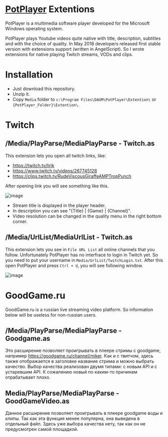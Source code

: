 # [PotPlayer](http://potplayer.daum.net) Extentions
PotPlayer is a multimedia software player developed for the Microsoft Windows operating system.

PotPlayer plays Youtube videos quite native with title, description, subtitles and with the choice of quality.
In May 2018 developers released first stable version with extensions support (written in AngelScript).
So I wrote extensions for native playing Twitch streams, VODs and clips.

# Installation
- Just download this repository.
- Unzip it.
- Copy `Media` folder to `c:\Program Files\DAUM\PotPlayer\Extention\` or `{PotPlayer_Folder}\Extention\`.

# Twitch
## /Media/PlayParse/MediaPlayParse - Twitch.as
This extension lets you open all twitch links, like:
- https://twitch.tv/lirik
- https://www.twitch.tv/videos/267745128
- https://clips.twitch.tv/RudeViscousGiraffeAMPTropPunch

After opening link you will see something like this.

![image](https://user-images.githubusercontent.com/4051126/41672554-ddb5afa0-74c2-11e8-9f0b-244ba6e95fb5.png)
- Stream title is displayed in the player header.
- In description you can see "{Title} | {Game} | {Channel}".
- Video resolution can be changed in the quality menu in the right bottom corner.

## /Media/UrlList/MediaUrlList - Twitch.as
This extension lets you see in `File URL List` all online channels that you follow.
Unfortunately PotPlayer has no interfrace to login in Twitch yet.
So you need to put your username in `Media/UrlList/TwitchLogin.txt`.
After this open PotPlayer and press `Ctrl + U`, you will see following window.

![image](https://user-images.githubusercontent.com/4051126/41672965-0ed9f11c-74c4-11e8-8643-efe8622cca91.png)

# GoodGame.ru
GoodGame.ru is a russian live streaming video platform. So information below will be useless for non-russian users.

## /Media/PlayParse/MediaPlayParse - Goodgame.as
Это расширение позволяет проигрывать в плеере стримы с goodgame, например https://goodgame.ru/channel/miker.
Как и с твитчом, здесь также отображается в заголовке название стрима и можно выбрать качество.
Выбор качества реализован двумя типами: с новым API и с устаревшим API. К сожалению новый по каким-то причинам отрабатывает плохо.

## Media/PlayParse/MediaPlayParse - GoodGameVideo.as
Данное расширение позволяет проигрывать в плеере goodgame воды и клипы. 
Так как эта функция менее популярна, она выведена в отдельный файл.
Здесь уже выбора качества нету, так как он не предусмотрен самой площадкой.
